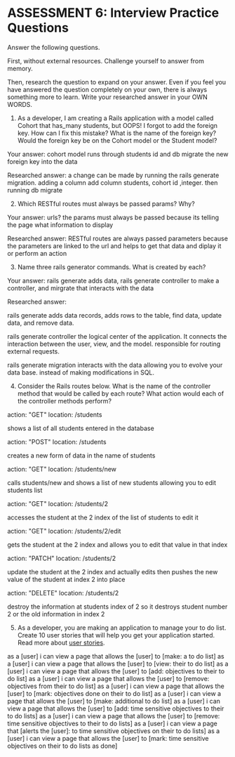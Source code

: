 # ASSESSMENT 6: Interview Practice Questions
Answer the following questions.

First, without external resources. Challenge yourself to answer from memory.

Then, research the question to expand on your answer. Even if you feel you have answered the question completely on your own, there is always something more to learn. Write your researched answer in your OWN WORDS.

1. As a developer, I am creating a Rails application with a model called Cohort that has_many students, but OOPS! I forgot to add the foreign key. How can I fix this mistake? What is the name of the foreign key? Would the foreign key be on the Cohort model or the Student model?

  Your answer: cohort model runs through students id and db migrate the new foreign key into the data

  Researched answer: a change can be made by running the rails generate migration. adding a column add column students, cohort id ,integer. then running db migrate



2. Which RESTful routes must always be passed params? Why?

  Your answer: urls? the params must always be passed because its telling the page what information to display

  Researched answer: RESTful routes are always passed parameters because the parameters are linked to the url and helps to get that data and diplay it or perform an action



3. Name three rails generator commands. What is created by each?

  Your answer: rails generate adds data, rails generate controller to make a controller, and mirgrate that interacts with the data 

  Researched answer: 

  rails generate adds data records, adds rows to the table, find data, update data, and remove data.

  rails generate controller the logical center of the application. It connects the interaction between the user, view, and the model. responsible for routing external requests.

  rails generate migration interacts with the data allowing you to evolve your data base. instead of making modifications in SQL.




4. Consider the Rails routes below. What is the name of the controller method that would be called by each route? What action would each of the controller methods perform? 

action: "GET"    location: /students          

shows a list of all students entered in the database

action: "POST"   location: /students         

creates a new form of data in the name of students

action: "GET"    location: /students/new     

calls students/new and shows a list of new students allowing you to edit students list

action: "GET"    location: /students/2       

accesses the student at the 2 index of the list of students to edit it

action: "GET"    location: /students/2/edit   

gets the student at the 2 index and allows you to edit that value in that index

action: "PATCH"  location: /students/2      

update the student at the 2 index and actually edits then pushes the new value of the student at index 2 into place

action: "DELETE" location: /students/2         

destroy the information at students index of 2 so it destroys student number 2 or the old information in index 2





5. As a developer, you are making an application to manage your to do list. Create 10 user stories that will help you get your application started. Read more about [user stories](https://www.atlassian.com/agile/project-management/user-stories).

as a [user] i can view a page that allows the [user] to [make: a to do list]
as a [user] i can view a page that allows the [user] to [view: their to do list]
as a [user] i can view a page that allows the [user] to [add: objectives to their to do list]
as a [user] i can view a page that allows the [user] to [remove: objectives from their to do list]
as a [user] i can view a page that allows the [user] to [mark: objectives done on their to do list]
as a [user] i can view a page that allows the [user] to [make: additional to do list]
as a [user] i can view a page that allows the [user] to [add: time sensitive objectives to their to do lists]
as a [user] i can view a page that allows the [user] to [remove: time sensitive objectives to their to do lists]
as a [user] i can view a page that [alerts the [user]: to time sensitive objectives on their to do lists]
as a [user] i can view a page that allows the [user] to [mark: time sensitive objectives on their to do lists as done]